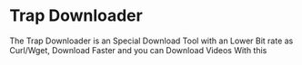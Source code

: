 # Trap Downloader

The Trap Downloader is an Special Download Tool with an Lower Bit rate as Curl/Wget, Download Faster and you can Download Videos With this


